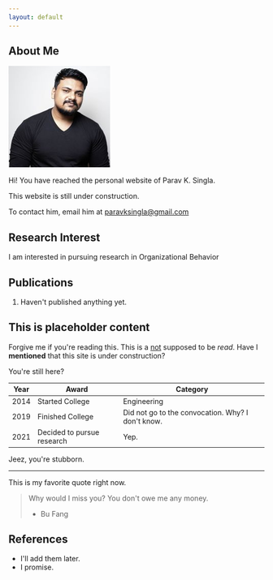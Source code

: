 ```yaml
---
layout: default
---
```


## About Me

<img class="profile-picture" src="parav.jpg">

Hi! You have reached the personal website of Parav K. Singla.

This website is still under construction.

To contact him, email him at [paravksingla@gmail.com](mailto:paravksingla@gmail.com)

## Research Interest

I am interested in pursuing research in Organizational Behavior

## Publications

1. Haven't published anything yet.

## This is placeholder content

Forgive me if you're reading this. This is a [not](http://google.com) supposed to be *read*. Have I **mentioned** that this site is under construction?

You're still here?

Year | Award | Category
-----|-------|--------
2014 | Started College  | Engineering
2019 | Finished College | Did not go to the convocation. Why? I don't know.
2021 | Decided to pursue research | Yep.

Jeez, you're stubborn.

---

This is my favorite quote right now.

> Why would I miss you? You don't owe me any money.
>  - Bu Fang

## References

* I'll add them later.
* I promise.
